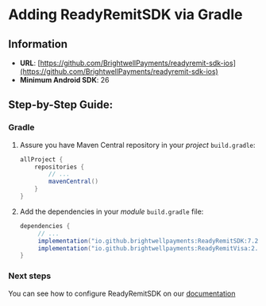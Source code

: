 
# Adding ReadyRemitSDK via Gradle

## Information
- **URL**: [https://github.com/BrightwellPayments/readyremit-sdk-ios](https://github.com/BrightwellPayments/readyremit-sdk-ios)
- **Minimum Android SDK**: 26

## Step-by-Step Guide:

### Gradle
1. Assure you have Maven Central repository in your *project* `build.gradle`:
    ```groovy
    allProject {
        repositories {
            // ...
            mavenCentral()
        }
    }
    ```

2. Add the dependencies in your *module* `build.gradle` file:
   ```groovy
   dependencies {
        // ...
        implementation("io.github.brightwellpayments:ReadyRemitSDK:7.2")
        implementation("io.github.brightwellpayments:ReadyRemitVisa:2.0")
   }
   ```

### Next steps 

You can see how to configure ReadyRemitSDK on our [documentation](https://developer.readyremit.com/docs/android)

